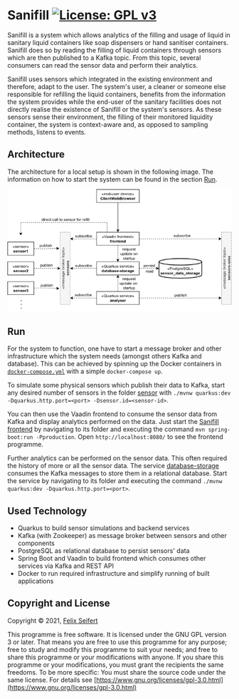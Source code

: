 # Sanifill [![License: GPL v3](https://img.shields.io/badge/License-GPLv3-blue.svg)](https://www.gnu.org/licenses/gpl-3.0)

Sanifill is a system which allows analytics of the filling and usage of liquid in sanitary liquid containers like soap 
dispensers or hand sanitiser containers. Sanifill does so by reading the filling of liquid containers through sensors 
which are then published to a Kafka topic. From this topic, several consumers can read the sensor data and perform their 
analytics.

Sanifill uses sensors which integrated in the existing environment and therefore, adapt to the user. The system's user, 
a cleaner or someone else responsible for refilling the liquid containers, benefits from the information the system 
provides while the end-user of the sanitary facilities does not directly realise the existence of Sanifill or the 
system's sensors. As these sensors sense their environment, the filling of their monitored liquidity container, the 
system is context-aware and, as opposed to sampling methods, listens to events.

## Architecture

The architecture for a local setup is shown in the following image. The information on how to start the system can be 
found in the section [Run](#run).

![Architecture](architecture/architecture.png)

## Run

For the system to function, one have to start a message broker and other infrastructure which the system needs (amongst 
others Kafka and database). This can be achieved by spinning up the Docker containers in 
[`docker-compose.yml`](infrastructure/docker-compose.yml) with a simple `docker-compose up`.

To simulate some physical sensors which publish their data to Kafka, start any desired number of sensors in the folder 
[sensor](sensor) with `./mvnw quarkus:dev -Dquarkus.http.port=<port> -Dsensor.id=<sensor-id>`.

You can then use the Vaadin frontend to consume the sensor data from Kafka and display analytics performed on the data. 
Just start the [Sanifill frontend](frontend) by navigating to its folder and executing the command 
`mvn spring-boot:run -Pproduction`. Open `http://localhost:8080/` to see the frontend programme.

Further analytics can be performed on the sensor data. This often required the history of more or all the sensor data. 
The service [database-storage](database-storage) consumes the Kafka messages to store them in a relational database. 
Start the service by navigating to its folder and executing the command `./mvnw quarkus:dev -Dquarkus.http.port=<port>`.

## Used Technology

* Quarkus to build sensor simulations and backend services
* Kafka (with Zookeeper) as message broker between sensors and other components
* PostgreSQL as relational database to persist sensors' data
* Spring Boot and Vaadin to build frontend which consumes other services via Kafka and REST API
* Docker to run required infrastructure and simplify running of built applications

## Copyright and License

Copyright © 2021, [Felix Seifert](https://www.felix-seifert.com/)

This programme is free software. It is licensed under the GNU GPL version 3 or later. That means you are free to use 
this programme for any purpose; free to study and modify this programme to suit your needs; and free to share this 
programme or your modifications with anyone. If you share this programme or your modifications, you must grant the 
recipients the same freedoms. To be more specific: You must share the source code under the same license.
For details see [https://www.gnu.org/licenses/gpl-3.0.html](https://www.gnu.org/licenses/gpl-3.0.html)